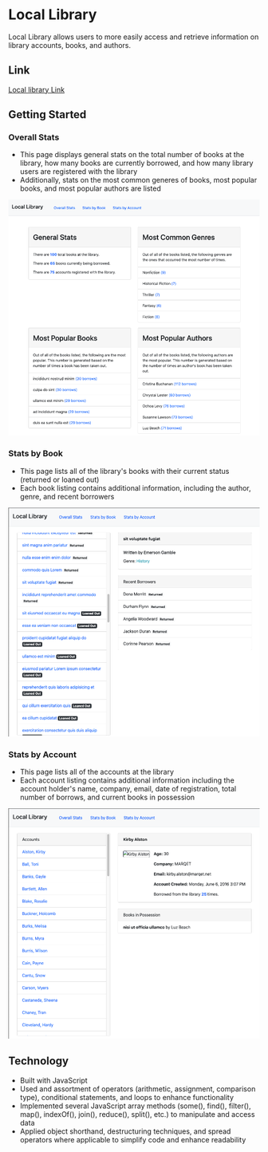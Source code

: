 # Local Library

Local Library allows users to more easily access and retrieve information on library accounts, books, and authors.

## Link

[Local library Link](https://meleciosilva.github.io/project-local-library)

## Getting Started

### Overall Stats

- This page displays general stats on the total number of books at the library, how many books are currently borrowed, and how many library users are registered with the library
- Additionally, stats on the most common generes of books, most popular books, and most popular authors are listed

![Overall Stats](./images/overall-stats.png)

### Stats by Book

- This page lists all of the library's books with their current status (returned or loaned out)
- Each book listing contains additional information, including the author, genre, and recent borrowers

![Stats by Book](./images/book-stats.png)

### Stats by Account

- This page lists all of the accounts at the library
- Each account listing contains additional information including the account holder's name, company, email, date of registration, total number of borrows, and current books in possession

![Stats by Account](./images/account-stats.png)

## Technology

- Built with JavaScript
- Used and assortment of operators (arithmetic, assignment, comparison type), conditional statements, and loops to enhance functionality
- Implemented several JavaScript array methods (some(), find(), filter(), map(), indexOf(), join(), reduce(), split(), etc.) to manipulate and access data
- Applied object shorthand, destructuring techniques, and spread operators where applicable to simplify code and enhance readability
